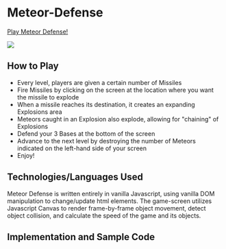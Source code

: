 # Meteor-Defense
[Play Meteor Defense!](https://willhops01.github.io/Meteor-Defense/)

![](assets/images/TitleScreenshot.jpg)

## How to Play
- Every level, players are given a certain number of Missiles
- Fire Missiles by clicking on the screen at the location where you want the missile to explode
- When a missile reaches its destination, it creates an expanding Explosions area
- Meteors caught in an Explosion also explode, allowing for "chaining" of Explosions
- Defend your 3 Bases at the bottom of the screen
- Advance to the next level by destroying the number of Meteors indicated on the left-hand side of your screen
- Enjoy!

## Technologies/Languages Used
Meteor Defense is written entirely in vanilla Javascript, using vanilla DOM manipulation to change/update html elements. 
The game-screen utilizes Javascript Canvas to render frame-by-frame object movement, detect object collision, and calculate the speed of the game and its objects.

## Implementation and Sample Code
